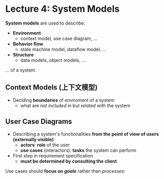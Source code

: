 # Lecture 4: System Models

**System models** are used to describe:

- **Environment**
  - context model, use case diagram, ...
- **Behavior flow**
  - state machine model, dataflow model, ...
- **Structure**
  - data models, object models, ...

... of a system.

## Context Models (上下文模型)

- Deciding **boundaries** of enviroment of a system
  - what are _not included in_ but _related with_ the system

## User Case Diagrams

- Describing a system's functionalities **from the point of view of users (externally visible)**
  - **actors**: **role** of the user
  - **use cases** (interactors): **tasks** the system can perform
- First step in requirement specification
  - **must be determined by consulting the client**

Use cases should **focus on _goals_** rather than _processes_:
